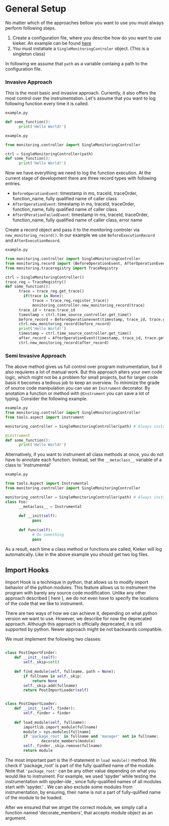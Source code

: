 # General Setup

No matter which of the approaches bellow you want to use you must always perform following steps.

1. Create a configuration file, where you describe how do you want to use kieker. An example can be found [here](https://github.com/silvergl/kieker-lang-pack-python/blob/refractor2/monitoring.ini)
2. You  must instatiate a `SingleMonitoringControler` object. (This is a singleton class)

In following we assume that `path` as a variable containg a path to the configuration file.

### Invasive Approach
This is the most basic and invasive approach. Currently, it also offers the most control over the instrumentation.
Let's assume that you want to log following function every time it is called.

```python
example.py

def some_function():
      print('Hello World!')

```


```python
example.py

from monitoring.controller import SingleMonitoringController

ctrl = SingleMonitoringController(path)
def some_function():
      print('Hello World!')

```
Now we have everything we need to log the function execution.
At the current stage of development there are three record types with following entries.

- `BeforeOperationEvent`: timestamp in ms, traceId, traceOrder, function_name, fully qualified name of caller class
- `AfterOperationEvent`: timestamp in ms, traceId, traceOrder, function_name, fully qualified name of caller class
- `AfterOPerationFailedEvent`: timestamp in ms, traceId, traceOrder, function_name, fully qualified name of caller class, error name

Create a record object and pass it to the monitoring controler via `new_monitoring_record()`. In our example we use `BeforeExecutionRecord` and `AfterExecutionRecord`.

```python
example.py

from monitoring.controller import SingleMonitoringController
from monitoring.record import (BeforeOperationEvent, AfterOperationEvent)
from monitoring.traceregistry import TraceRegistry

ctrl = SingleMonitoringController()
trace_reg = TraceRegistry()
def some_function():
      trace = trace_reg.get_trace()
        if(trace is None):
            trace = trace_reg.register_trace()
            monitoring_controller.new_monitoring_record(trace)
      trace_id = trace.trace_id
      timestamp = ctrl.time_source_controller.get_time()
      before_record = BeforeOperationevent(timestamp, trace_id, trace.get_next_order_id(), 'some_function','example.some_function')
      ctrl.new_monitoring_record(before_record)
      print('Hello World!')
      timestamp = ctrl.time_source_controller.get_time()
      after_record = AfterOperationEvent(timestamp, trace_id, trace.get_next_order_id(), 'some_function','example.some_function')
      ctrl.new_monitoring_record(after_record)


```
 
 
 ### Semi Invasive Approach
The above method gives us full control over program instrumentation, but it also requieres a lot of manual work. But this approach alters your own code logic, which might not be a problem for small projects, but for larger code basis it becomes a tedious job to keep an overview. To minimize the grade of source code manipulation you can use an `Instrument` decorator. By anotation a function or method with `@Instrument` you can save a lot of typing. Consider the following example.

```python
example.py
from monitoring.controller import SingleMonitoringController
from tools.aspect import instrument

monitoring_controller = SingleMonitoringController(path) # Always instatiate a controller

@instrument
def some_function():
      print('Hello World!')
```

Alternatively, if you want to instrument all class methods at once, you do not have to annotate each function. Instead, set the `__metaclass__` variable of a class to 'Instrumental'


```python
example.py

from tools.Aspect import Instrumental
from monitoring.controller import SingleMonitoringController

monitoring_controller = SingleMonitoringController(path) # Always instatiate a controller
class Foo:
      __metaclass__ = Instrumental
      
      def __init(self):
            pass
      
      def func(self):
            # Do something
            pass
```

As a result, each time a class method or functions are called, Kieker will log automatically. Like in the above example you should get two log files.

## Import Hooks
Import Hook is a technique in python, that allows us to modify import behavior of the python modules.
This feature allows us to instrument the program with barely any source code modification. 
Unlike any other approach described [ here ], we do not even have to specify the locations of the code that we like to instrument. 

There are two ways of how we can achieve it, depending on what python version we want to use. However, we describe for now the deprecated approach.
Although this approach is officially deprecated, it is still supported by python. Newer  approach might be not backwards compatible.

We must implement the following two classes:


```python

class PostImportFinder:
    def __init__(self):
        self._skip=set()
    
    def find_module(self, fullname, path = None):
        if fullname in self._skip:
            return None
        self._skip.add(fullname)
        return PostImportLoader(self)


class PostImportLoader:
    def __init__(self, finder):
        self._finder = finder
    
    def load_module(self, fullname):
        importlib.import_module(fullname)
        module = sys.modules[fullname]
        if 'package_root' in fullname and 'manager' not in fullname:
                decorate_members(module)
        self._finder._skip.remove(fullname)
        return module
```
The most important part is the if-statement in `load module()` method. We check if 'package_root' is part of the fully qualified name of the module. 
Note that `'package_root'` can be any other value depending on what you would like to instrument. For example, we used 'spyder' while testing  the instrumentation 
with spyder-ide , since fully-qualified names of all modules start with 'spyder.' . We can also exclude some modules from instrumentation, by ensuring, their name is not a part
of fully-qulified name of the module to be loaded.

After we ensured that we atrget the correct module, we simply call a function named 'decorate_members', that accepts module object as an argument. 

